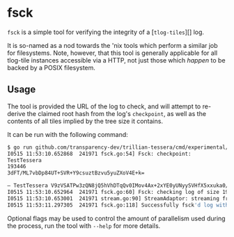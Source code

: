# fsck

`fsck` is a simple tool for verifying the integrity of a [`tlog-tiles`][] log.

It is so-named as a nod towards the 'nix tools which perform a similar job for filesystems.
Note, however, that this tool is generally applicable for all tlog-tile instances accessible
via a HTTP, not just those which _happen_ to be backed by a POSIX filesystem.

## Usage

The tool is provided the URL of the log to check, and will attempt to re-derive 
the claimed root hash from the log's `checkpoint`, as well as the contents of all
tiles implied by the tree size it contains.

It can be run with the following command:

```bash
$ go run github.com/transparency-dev/trillian-tessera/cmd/experimental/fsck --storage_url=http://localhost:2024/ --public_key=tessera.pub
I0515 11:53:10.652868  241971 fsck.go:54] Fsck: checkpoint:
TestTessera
193446
3dFT/ML7vbDp84UT+SVR+Y9csuztBzvu5yuZXoV4E+k=

— TestTessera V9zVSATPw3zQN8jQ5hVhDTqQv0IMov4Ax+2xYE0yUNyySVHfX5xxuka0/HiwjaWqI96ux4/5kZsEqLjUFCMnzX/z2AA=
I0515 11:53:10.652964  241971 fsck.go:60] Fsck: checking log of size 193446
I0515 11:53:10.653001  241971 stream.go:90] StreamAdaptor: streaming from 0 to 193446
I0515 11:53:11.297305  241971 fsck.go:118] Successfully fsck'd log with size 193446 and root ddd153fcc2fbbdb0e9f38513f92551f98f5cb2eced073beee72b995e857813e9
```

Optional flags may be used to control the amount of parallelism used during the process, run the tool with `--help`
for more details.

